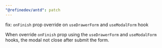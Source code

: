 ```yaml
---
"@refinedev/antd": patch
---
```


fix: `onFinish` prop override on `useDrawerForm` and `useModalForm` hook 

When override `onFinish` prop using the `useDrawerForm` and `useModalForm` hooks, the modal not close after submit the form.
